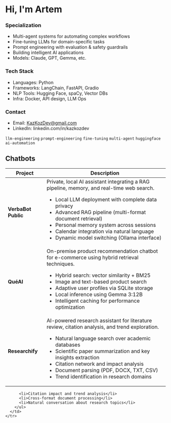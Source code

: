 # Hi, I'm Artem

### Specialization
- Multi-agent systems for automating complex workflows  
- Fine-tuning LLMs for domain-specific tasks  
- Prompt engineering with evaluation & safety guardrails
- Building intelligent AI applications
- Models: Claude, GPT, Gemma, etc.

### Tech Stack
- Languages: Python
- Frameworks: LangChain, FastAPI, Gradio
- NLP Tools: Hugging Face, spaCy, Vector DBs
- Infra: Docker, API design, LLM Ops

### Contact
- Email: KazKozDev@gmail.com
- LinkedIn: linkedin.com/in/kazkozdev

`llm-engineering` `prompt-engineering` `fine-tuning` `multi-agent` `huggingface` `ai-automation`

<h2>Chatbots</h2>

<table>
  <thead>
    <tr>
      <th>Project</th>
      <th>Description</th>
    </tr>
  </thead>
  <tbody>
    <tr>
      <td><strong>VerbaBot Public</strong></td>
      <td>
        Private, local AI assistant integrating a RAG pipeline, memory, and real-time web search.
        <ul>
          <li>Local LLM deployment with complete data privacy</li>
          <li>Advanced RAG pipeline (multi-format document retrieval)</li>
          <li>Personal memory system across sessions</li>
          <li>Calendar integration via natural language</li>
          <li>Dynamic model switching (Ollama interface)</li>
        </ul>
      </td>
    </tr>
    <tr>
      <td><strong>QuéAI</strong></td>
      <td>
        On-premise product recommendation chatbot for e-commerce using hybrid retrieval techniques.
        <ul>
          <li>Hybrid search: vector similarity + BM25</li>
          <li>Image and text-based product search</li>
          <li>Adaptive user profiles via SQLite storage</li>
          <li>Local inference using Gemma 3:12B</li>
          <li>Intelligent caching for performance optimization</li>
        </ul>
      </td>
    </tr>
    <tr>
      <td><strong>Researchify</strong></td>
      <td>
        AI-powered research assistant for literature review, citation analysis, and trend exploration.
        <ul>
          <li>Natural language search over academic databases</li>
          <li>Scientific paper summarization and key insights extraction</li>
          <li>Citation network and impact analysis</li>
          <li>Document parsing (PDF, DOCX, TXT, CSV)</li>
          <li>Trend identification in research domains</li>
        </ul>
      </td>
    </tr>
  </tbody>
</table>

          <li>Citation impact and trend analysis</li>
          <li>Cross-format document processing</li>
          <li>Natural conversation about research topics</li>
        </ul>
      </td>
    </tr>
  </tbody>
</table>
